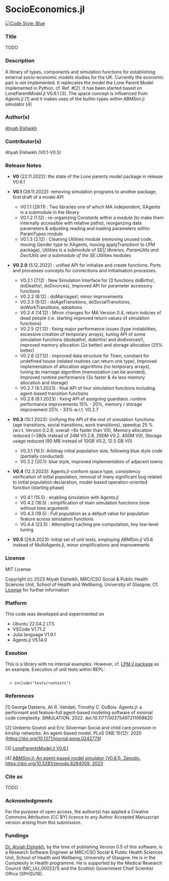 # SocioEconomics.jl 

[![Code Style: Blue](https://img.shields.io/badge/code%20style-blue-4495d1.svg)](https://github.com/invenia/BlueStyle)

### Title 

TODO 

### Description 

A library of types, components and simulation functions for establishing external socio-economic models studies for the UK. Currently the economic part is not implemented. It replecates the model the Lone Parent Model implemented in Python, cf. Ref. #[2]. It has been started based on LoneParentModel.jl V0.6.1 [3]. The space concept is influenced from Agents.jl [1] and it makes uses of the builtin types within ABMSim.jl simulator [4]  

### Author(s) 
[Atiyah Elsheikh](https://www.gla.ac.uk/schools/healthwellbeing/staff/atiyahelsheikh/)

### Contributor(s)  
Atiyah Elsheikh (V0.1-V0.5) 

### Release Notes 
- **V0** (22.11.2022): the state of the Lone parents model package in release V0.6.1

- **V0.1** (28.11.2022): removing simulation programs to another package, first draft of a model API 
   - V0.1.1 (29.11) : Two libraries one of which MA independent, XAgents is a submodule in the library   
   - V0.1.2 (1.12)  : re-organizing Constants within a module (to make them internally accessible with relative paths), reorganzing data parameters & adjusting reading and loading parameters within ParamTypes module
   - V0.1.3 (2.12)  : Cleaning Utilities module (removing unused code, moving Gender type to XAgents, moving applyTransition! to LPM package), Utilities is a submodule of SE[*] libraries, ParamUtils and DeclUtils are a submodule of the SE*.Utilities modules 

- **V0.2.0** (5.12.2022) : unified API for initialize and create functions. Ports and processes concepts for connections and initialisation processes. 

   - V0.2.1  (7.12) : New Simulation Interface for (3 functions doBirths!, doDeaths!, doDivorces), Improved API for parameter accessory functions
   - V0.2.2  (8.12) : doMarriages!, minor improvements 
   - V0.2.3  (9.12) : doAgeTransitions, doSocialTransitions, doWorkTransitions, adoptions
   - V0.2.4  (14.12) : Minor changes for MA Version 0.4, return indicies of dead people (i.e. starting improved return values of simulation functions)
   - V0.2.5  (21.12) : fixing major performance issues (type instabilities, excessive creation of temporary arrays), tuning API of some simulation functions (dodeaths!, dobirths! and dodivorces!), improved memory allocation (2x better) and storage allocation (25% better)
   - V0.2.6 (27.12)  : improved data structure for Town, constant for undefined house (related routines can return one type), Improved implementation of allocation algorithms (no temporary arrays), tuning do marriage algorithm (memoization can be avoided), Improved runtime performance (3x faster & 4x less memory allocation and storage) 
   - V0.2.7 (6.1.2023) : final API of four simulation functions including agent-based transition functions 
   - V0.2.8 (8.1.2023) : fixing API of assigning guardians. runtime performance improvements 15% - 20%, memory / storage improvement 25% - 33% w.r.t. V0.2.7
     
- **V0.3** (10.1.2023): Unifying the API of the rest of simulation functions (age transitions, social transitions, work transitions), speedup 25 % (w.r.t. Version 0.2.8, overall ~6x faster than V0), Memory allocation reduced (~380k instead of 24M V0.2.8, 290M V0.2, 400M V0), Storage usage reduced (90 MB instead of 10GB V0.2, 12.5 GB V0) 
   - V0.3.1 (16.1): Arbitray initial population size, following blue style code (partially conducted)  
   - V0.3.2 (20.1): blue style, improved implementation of adjacent towns
     
- **V0.4** (12.3.2023): Agents.jl-conform space type, consistency verification of initial population, removal of many significant bug related to initial population declaration, model-based operation-oriented function (starting phase) 
   - V0.4.1 (15.5) : enabling simulation with Agents.jl  
   - V0.4.2 (16.5) : simplification of main simulation functions (now without time argument)
   - V0.4.3 (19.5) : Full population as a default value for population feature across simulation functions 
   - V0.4.4 (23.5) : Attempting caching pre-computation, tiny low-level tuning

- **V0.5** (29.8.2023): Initial set of unit tests, employing ABMSim.jl V0.6 instead of MulitiAgents.jl, minor simplifications and improvements  
 
 ### License
MIT License

Copyright (c) 2023 Atiyah Elsheikh, MRC/CSO Social & Public Health Sciences Unit, School of Health and Wellbeing, University of Glasgow, Cf. [License](https://github.com/MRC-CSO-SPHSU/SocioEconomics.jl/blob/master/LICENSE) for further information 

### Platform 
This code was developed and experimented on 
- Ubuntu 22.04.2 LTS
- VSCode V1.71.2
- Julia language V1.9.1
- Agents.jl V5.14.0

### Exeution 

This is a library with no internal examples. However, cf. [LPM.jl package](https://github.com/MRC-CSO-SPHSU/LPM.jl) as an example. Execution of unit tests within REPL: 

<code>  
  > include("tests/runtests")
</code> 

### References

[1] George Datseris, Ali R. Vahdati, Timothy C. DuBois: Agents.jl: a performant and feature-full agent-based modeling software of minimal code complexity. SIMULATION. 2022. doi:10.1177/00375497211068820 

[2] Umberto Gostoli and Eric Silverman Social and child care provision in kinship networks: An agent-based model. PLoS ONE 15(12): 2020 (https://doi.org/10.1371/journal.pone.0242779) 

[3] [LoneParentsModel.jl V0.6.1](https://archive.softwareheritage.org/browse/origin/directory/?branch=refs/tags/V0.6.1&origin_url=https://github.com/MRC-CSO-SPHSU/LoneParentsModel.jl&snapshot=7b7095bbf44a61414ed6d1abec7861c162a10e60) 

[4] [ABMSim.jl: An agent-based model simulator (V0.6.1). Zenodo. https://doi.org/10.5281/zenodo.8284009, 2023](https://github.com/MRC-CSO-SPHSU/ABMSim.jl/blob/master/README.md)

### Cite as 

TODO 

### Acknowledgments 

For the purpose of open access, the author(s) has applied a Creative Commons Attribution (CC BY) licence to any Author Accepted Manuscript version arising from this submission.

### Fundings 
[Dr. Atyiah Elsheikh](https://www.gla.ac.uk/schools/healthwellbeing/staff/atiyahelsheikh/), by the time of publishing Version 0.5 of this software, is a Research Software Engineer at MRC/CSO Social & Public Health Sciences Unit, School of Health and Wellbeing, University of Glasgow. He is in the Complexity in Health programme. He is supported  by the Medical Research Council (MC_UU_00022/1) and the Scottish Government Chief Scientist Office (SPHSU16). 
